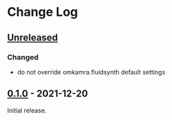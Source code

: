 # Change Log

## [Unreleased]

### Changed

- do not override omkamra.fluidsynth default settings

## [0.1.0] - 2021-12-20

Initial release.

[Unreleased]: https://github.com/omkamra/sequencer-fluidsynth/compare/0.1.0...HEAD
[0.1.0]: https://github.com/omkamra/sequencer-fluidsynth/tree/0.1.0
